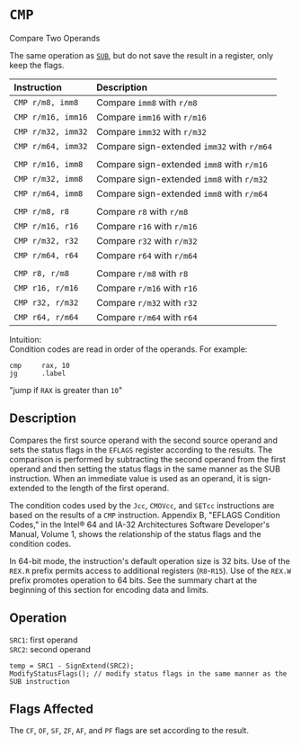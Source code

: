 # `CMP`
Compare Two Operands

The same operation as [`SUB`](../binary-arithmetic-instructions/sub.md), but do not save the result in a register, only keep the flags.

| Instruction        | Description                                |
| :----------------- | :----------------------------------------- |
| `CMP r/m8, imm8`   | Compare `imm8` with `r/m8`                 |
| `CMP r/m16, imm16` | Compare `imm16` with `r/m16`               |
| `CMP r/m32, imm32` | Compare `imm32` with `r/m32`               |
| `CMP r/m64, imm32` | Compare sign-extended `imm32` with `r/m64` |
|                    |                                            |
| `CMP r/m16, imm8`  | Compare sign-extended `imm8` with `r/m16`  |
| `CMP r/m32, imm8`  | Compare sign-extended `imm8` with `r/m32`  |
| `CMP r/m64, imm8`  | Compare sign-extended `imm8` with `r/m64`  |
|                    |                                            |
| `CMP r/m8, r8`     | Compare `r8` with `r/m8`                   |
| `CMP r/m16, r16`   | Compare `r16` with `r/m16`                 |
| `CMP r/m32, r32`   | Compare `r32` with `r/m32`                 |
| `CMP r/m64, r64`   | Compare `r64` with `r/m64`                 |
|                    |                                            |
| `CMP r8, r/m8`     | Compare `r/m8` with `r8`                   |
| `CMP r16, r/m16`   | Compare `r/m16` with `r16`                 |
| `CMP r32, r/m32`   | Compare `r/m32` with `r32`                 |
| `CMP r64, r/m64`   | Compare `r/m64` with `r64`                 |

Intuition:\
Condition codes are read in order of the operands. For example:
```x86asm
cmp     rax, 10
jg      .label
```
"jump if `RAX` is greater than `10`"

## Description
Compares the first source operand with the second source operand and sets the status flags in the `EFLAGS` register according to the results. The comparison is performed by subtracting the second operand from the first operand and then setting the status flags in the same manner as the SUB instruction. When an immediate value is used as an operand, it is sign-extended to the length of the first operand.

The condition codes used by the `Jcc`, `CMOVcc`, and `SETcc` instructions are based on the results of a `CMP` instruction. Appendix B, "EFLAGS Condition Codes," in the Intel® 64 and IA-32 Architectures Software Developer's Manual, Volume 1, shows the relationship of the status flags and the condition codes.

In 64-bit mode, the instruction's default operation size is 32 bits. Use of the `REX.R` prefix permits access to additional registers (`R8`-`R15`). Use of the `REX.W` prefix promotes operation to 64 bits. See the summary chart at the beginning of this section for encoding data and limits.

## Operation
`SRC1`: first operand\
`SRC2`: second operand
```rust,ignore
temp = SRC1 - SignExtend(SRC2);
ModifyStatusFlags(); // modify status flags in the same manner as the SUB instruction
```

## Flags Affected
The `CF`, `OF`, `SF`, `ZF`, `AF`, and `PF` flags are set according to the result.

